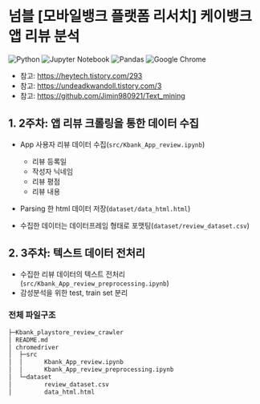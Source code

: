 # 넘블 [모바일뱅크 플랫폼 리서치] 케이뱅크 앱 리뷰 분석
![Python](https://img.shields.io/badge/python-3670A0?style=for-the-badge&logo=python&logoColor=ffdd54)
![Jupyter Notebook](https://img.shields.io/badge/jupyter-%23FA0F00.svg?style=for-the-badge&logo=jupyter&logoColor=white)
![Pandas](https://img.shields.io/badge/pandas-%23150458.svg?style=for-the-badge&logo=pandas&logoColor=white)
![Google Chrome](https://img.shields.io/badge/Google%20Chrome-4285F4?style=for-the-badge&logo=GoogleChrome&logoColor=white)

- 참고: https://heytech.tistory.com/293
- 참고: https://undeadkwandoll.tistory.com/3
- 참고: https://github.com/Jimin980921/Text_mining

## 1. 2주차: 앱 리뷰 크롤링을 통한 데이터 수집
- App 사용자 리뷰 데이터 수집(`src/Kbank_App_review.ipynb`)
  - 리뷰 등록일
  - 작성자 닉네임
  - 리뷰 평점
  - 리뷰 내용

- Parsing 한 html 데이터 저장(`dataset/data_html.html`)
- 수집한 데이터는 데이터프레임 형태로 포맷팅(`dataset/review_dataset.csv`)

## 2. 3주차: 텍스트 데이터 전처리
- 수집한 리뷰 데이터의 텍스트 전처리(`src/Kbank_App_review_preprocessing.ipynb`)
- 감성분석을 위한 test, train set 분리

### 전체 파일구조
``` bash
├─Kbank_playstore_review_crawler
│ README.md
│ chromedriver
│  ├─src
│  │      Kbank_App_review.ipynb
│  │      Kbank_App_review_preprocessing.ipynb
│  └─dataset
│         review_dataset.csv
│         data_html.html
```
